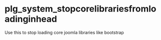 # plg_system_stopcorelibrariesfromloadinginhead
Use this to stop loading core joomla libraries like bootstrap
